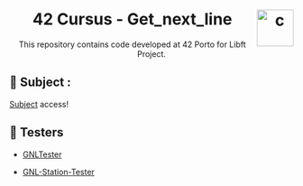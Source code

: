 <h1 align="center">42 Cursus - Get_next_line <img src="https://imgur.com/MbpYAc0.png" alt="c" align="right" width="65" height="65"/></h1>
<p align="center">This repository contains code developed at 42 Porto for Libft Project.</p>
<h2 align="left"> 📄 Subject : </h2>
<a href="https://github.com/Prreir/Get_next_line_42/blob/main/Extra/Subject.pdf" >Subject</a> access!

<h2 align="left">📝 Testers</h2>

- [GNLTester](https://github.com/Tripouille/gnlTester)

- [GNL-Station-Tester](https://github.com/kodpe/gnl-station-tester)
